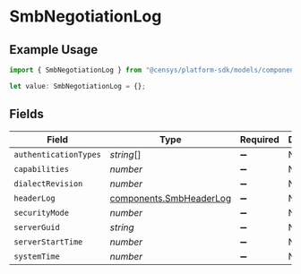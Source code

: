 # SmbNegotiationLog

## Example Usage

```typescript
import { SmbNegotiationLog } from "@censys/platform-sdk/models/components";

let value: SmbNegotiationLog = {};
```

## Fields

| Field                                                              | Type                                                               | Required                                                           | Description                                                        |
| ------------------------------------------------------------------ | ------------------------------------------------------------------ | ------------------------------------------------------------------ | ------------------------------------------------------------------ |
| `authenticationTypes`                                              | *string*[]                                                         | :heavy_minus_sign:                                                 | N/A                                                                |
| `capabilities`                                                     | *number*                                                           | :heavy_minus_sign:                                                 | N/A                                                                |
| `dialectRevision`                                                  | *number*                                                           | :heavy_minus_sign:                                                 | N/A                                                                |
| `headerLog`                                                        | [components.SmbHeaderLog](../../models/components/smbheaderlog.md) | :heavy_minus_sign:                                                 | N/A                                                                |
| `securityMode`                                                     | *number*                                                           | :heavy_minus_sign:                                                 | N/A                                                                |
| `serverGuid`                                                       | *string*                                                           | :heavy_minus_sign:                                                 | N/A                                                                |
| `serverStartTime`                                                  | *number*                                                           | :heavy_minus_sign:                                                 | N/A                                                                |
| `systemTime`                                                       | *number*                                                           | :heavy_minus_sign:                                                 | N/A                                                                |